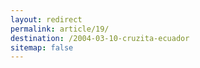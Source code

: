 ```yaml
---
layout: redirect
permalink: article/19/
destination: /2004-03-10-cruzita-ecuador
sitemap: false
---
```

